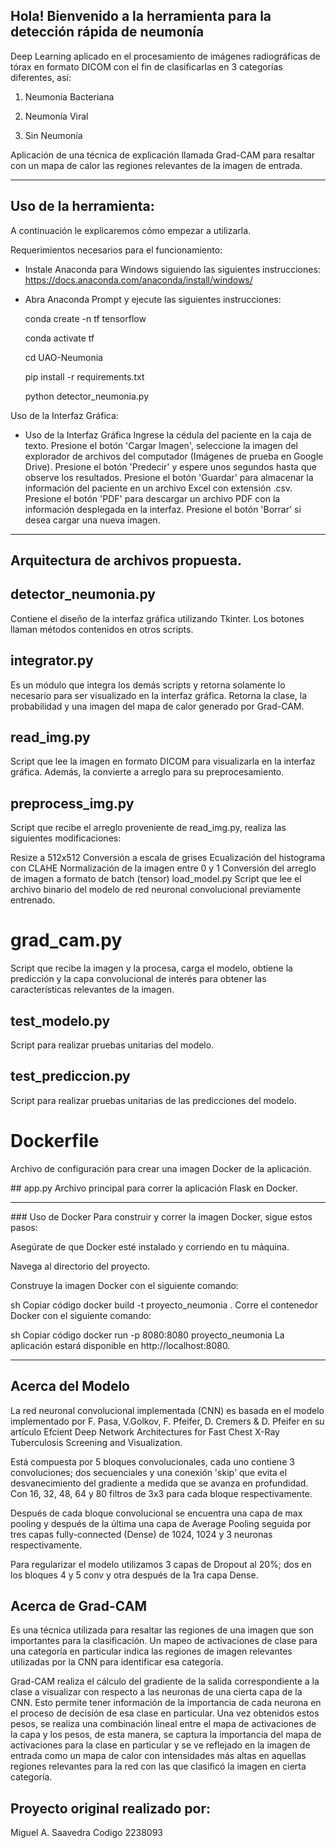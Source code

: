 ## Hola! Bienvenido a la herramienta para la detección rápida de neumonía

Deep Learning aplicado en el procesamiento de imágenes radiográficas de tórax en formato DICOM con el fin de clasificarlas en 3 categorías diferentes, así:

1. Neumonía Bacteriana

2. Neumonía Viral

3. Sin Neumonía

Aplicación de una técnica de explicación llamada Grad-CAM para resaltar con un mapa de calor las regiones relevantes de la imagen de entrada.

---

## Uso de la herramienta:



A continuación le explicaremos cómo empezar a utilizarla.

Requerimientos necesarios para el funcionamiento:

- Instale Anaconda para Windows siguiendo las siguientes instrucciones:
  https://docs.anaconda.com/anaconda/install/windows/

- Abra Anaconda Prompt y ejecute las siguientes instrucciones:

  conda create -n tf tensorflow

  conda activate tf

  cd UAO-Neumonia

  pip install -r requirements.txt

  python detector_neumonia.py

Uso de la Interfaz Gráfica:

- Uso de la Interfaz Gráfica
Ingrese la cédula del paciente en la caja de texto.
Presione el botón 'Cargar Imagen', seleccione la imagen del explorador de archivos del computador (Imágenes de prueba en Google Drive).
Presione el botón 'Predecir' y espere unos segundos hasta que observe los resultados.
Presione el botón 'Guardar' para almacenar la información del paciente en un archivo Excel con extensión .csv.
Presione el botón 'PDF' para descargar un archivo PDF con la información desplegada en la interfaz.
Presione el botón 'Borrar' si desea cargar una nueva imagen.

---

## Arquitectura de archivos propuesta.

## detector_neumonia.py
Contiene el diseño de la interfaz gráfica utilizando Tkinter. Los botones llaman métodos contenidos en otros scripts.

## integrator.py
Es un módulo que integra los demás scripts y retorna solamente lo necesario para ser visualizado en la interfaz gráfica. Retorna la clase, la probabilidad y una imagen del mapa de calor generado por Grad-CAM.

## read_img.py
Script que lee la imagen en formato DICOM para visualizarla en la interfaz gráfica. Además, la convierte a arreglo para su preprocesamiento.

## preprocess_img.py
Script que recibe el arreglo proveniente de read_img.py, realiza las siguientes modificaciones:

Resize a 512x512
Conversión a escala de grises
Ecualización del histograma con CLAHE
Normalización de la imagen entre 0 y 1
Conversión del arreglo de imagen a formato de batch (tensor)
load_model.py
Script que lee el archivo binario del modelo de red neuronal convolucional previamente entrenado.

 #  grad_cam.py
Script que recibe la imagen y la procesa, carga el modelo, obtiene la predicción y la capa convolucional de interés para obtener las características relevantes de la imagen.

## test_modelo.py
Script para realizar pruebas unitarias del modelo.

## test_prediccion.py
Script para realizar pruebas unitarias de las predicciones del modelo.

#  Dockerfile
Archivo de configuración para crear una imagen Docker de la aplicación.

## app.py
Archivo principal para correr la aplicación Flask en Docker.


---
### Uso de Docker
Para construir y correr la imagen Docker, sigue estos pasos:

Asegúrate de que Docker esté instalado y corriendo en tu máquina.

Navega al directorio del proyecto.

Construye la imagen Docker con el siguiente comando:

sh
Copiar código
docker build -t proyecto_neumonia .
Corre el contenedor Docker con el siguiente comando:

sh
Copiar código
docker run -p 8080:8080 proyecto_neumonia
La aplicación estará disponible en http://localhost:8080.

---

## Acerca del Modelo

La red neuronal convolucional implementada (CNN) es basada en el modelo implementado por F. Pasa, V.Golkov, F. Pfeifer, D. Cremers & D. Pfeifer
en su artículo Efcient Deep Network Architectures for Fast Chest X-Ray Tuberculosis Screening and Visualization.

Está compuesta por 5 bloques convolucionales, cada uno contiene 3 convoluciones; dos secuenciales y una conexión 'skip' que evita el desvanecimiento del gradiente a medida que se avanza en profundidad.
Con 16, 32, 48, 64 y 80 filtros de 3x3 para cada bloque respectivamente.

Después de cada bloque convolucional se encuentra una capa de max pooling y después de la última una capa de Average Pooling seguida por tres capas fully-connected (Dense) de 1024, 1024 y 3 neuronas respectivamente.

Para regularizar el modelo utilizamos 3 capas de Dropout al 20%; dos en los bloques 4 y 5 conv y otra después de la 1ra capa Dense.

## Acerca de Grad-CAM

Es una técnica utilizada para resaltar las regiones de una imagen que son importantes para la clasificación. Un mapeo de activaciones de clase para una categoría en particular indica las regiones de imagen relevantes utilizadas por la CNN para identificar esa categoría.

Grad-CAM realiza el cálculo del gradiente de la salida correspondiente a la clase a visualizar con respecto a las neuronas de una cierta capa de la CNN. Esto permite tener información de la importancia de cada neurona en el proceso de decisión de esa clase en particular. Una vez obtenidos estos pesos, se realiza una combinación lineal entre el mapa de activaciones de la capa y los pesos, de esta manera, se captura la importancia del mapa de activaciones para la clase en particular y se ve reflejado en la imagen de entrada como un mapa de calor con intensidades más altas en aquellas regiones relevantes para la red con las que clasificó la imagen en cierta categoría.

## Proyecto original realizado por:

Miguel A. Saavedra Codigo 2238093
